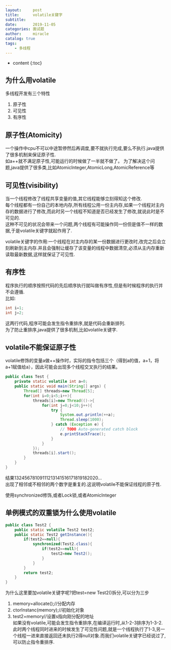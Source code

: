 ```yaml
---
layout:     post
title:      volatile关键字
subtitle:   
date:       2019-11-05
categories: 面试题
author:     miracle
catalog: true
tags:
    - 多线程
---
```


* content
{:toc}

## 为什么用volatile

多线程开发有三个特性
1. 原子性
2. 可见性
3. 有序性

## 原子性(Atomicity)

一个操作中cpu不可以中途暂停然后再调度,要不就执行完成,要么不执行.java提供了很多机制来保证原子性.  
如a++就不满足原子性,可能运行的时候做了一半就不做了。
为了解决这个问题,java提供了很多类,比如AtomicInteger,AtomicLong,AtomicReference等

## 可见性(visibility)

当一个线程修改了线程共享变量的值,其它线程能够立刻得知这个修改.  
每个线程都有一份自己的本地内存,所有线程公用一份主内存,如果一个线程对主内存的数据进行了修改,而此时另一个线程不知道是否已经发生了修改,就说此时是不可见的.  
这种不可见的状况会带来一个问题,两个线程有可能操作同一份但是值不一样的数据,于是volatile关键字就起作用了.  

volatile关键字的作用:一个线程在对主内存的某一份数据进行更改时,改完之后会立刻刷新到主内存.并且会强制让缓存了该变量的线程中数据清空,必须从主内存重新读取最新数据,这样就保证了可见性.

## 有序性

程序执行的顺序按照代码的先后顺序执行就叫做有序性,但是有时候程序的执行并不会遵循.  
比如:

```java
int i=1;
int j=2;
```

这两行代码,程序可能会发生指令重排序,就是代码会重新排列.  
为了防止重排序,java提供了很多机制,比如volatile关键字.  

## volatile不能保证原子性

volatile修饰的变量a做++操作时，实际的指令包括三个（得到a的值，a+1，将a+1赋值给a），因此可能会出现多个线程交叉执行的结果。

```java
public class Test {
	private static volatile int a=0;
	public static void main(String[] args) {
		Thread[] threads=new Thread[5];
		for(int i=0;i<5;i++){
			threads[i]=new Thread(()->{
				for(int j=0;j<10;j++){
					try {
						System.out.println(++a);
						Thread.sleep(1000);
					} catch (Exception e) {
						// TODO Auto-generated catch block
						e.printStackTrace();
					}
				}
			});
			threads[i].start();
		}
	}
}
```
结果13245678109111213141516171819182020...  
出现了相邻或不相邻的两个数字是重复的.这说明volatile不能保证线程的原子性.

使用synchronized修饰,或者Lock锁,或者AtomicInteger

## 单例模式的双重锁为什么使用volatile

```java
public class Test2 {
	public static volatile Test2 test2;
	public static Test2 getInstance(){
		if(test2==null){
			synchronized(Test2.class){
				if(test2==null){
					test2=new Test2();
				}
			}
		}
		return test2;
	}
}
```

为什么这里要加volatile关键字呢?把test=new Test2()拆分,可以分为三步
1. memory=allocate();//分配内存
2. ctorInstanc(memory);//初始化对象
3. test2=memory//设置s指向刚分配的地址  
如果没有volatile,可能会发生指令重排序,在编译运行时,从1-2-3排序为1-3-2.此时两个线程同时进来的时候发生了可见性问题,就是一个线程执行了1-3,另一个线程一进来直接返回还未执行2得null对象.而我们volatile关键字已经说过了,可以防止指令重排序.

